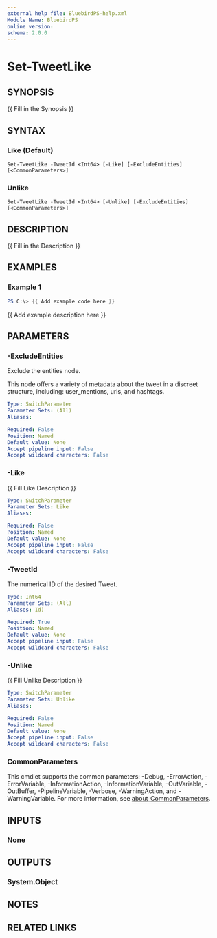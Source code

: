 ```yaml
---
external help file: BluebirdPS-help.xml
Module Name: BluebirdPS
online version:
schema: 2.0.0
---
```


# Set-TweetLike

## SYNOPSIS
{{ Fill in the Synopsis }}

## SYNTAX

### Like (Default)
```
Set-TweetLike -TweetId <Int64> [-Like] [-ExcludeEntities] [<CommonParameters>]
```

### Unlike
```
Set-TweetLike -TweetId <Int64> [-Unlike] [-ExcludeEntities] [<CommonParameters>]
```

## DESCRIPTION
{{ Fill in the Description }}

## EXAMPLES

### Example 1
```powershell
PS C:\> {{ Add example code here }}
```

{{ Add example description here }}

## PARAMETERS

### -ExcludeEntities

Exclude the entities node.

This node offers a variety of metadata about the tweet in a discreet structure, including: user_mentions, urls, and hashtags.

```yaml
Type: SwitchParameter
Parameter Sets: (All)
Aliases:

Required: False
Position: Named
Default value: None
Accept pipeline input: False
Accept wildcard characters: False
```

### -Like
{{ Fill Like Description }}

```yaml
Type: SwitchParameter
Parameter Sets: Like
Aliases:

Required: False
Position: Named
Default value: None
Accept pipeline input: False
Accept wildcard characters: False
```

### -TweetId

The numerical ID of the desired Tweet.

```yaml
Type: Int64
Parameter Sets: (All)
Aliases: Id)

Required: True
Position: Named
Default value: None
Accept pipeline input: False
Accept wildcard characters: False
```

### -Unlike
{{ Fill Unlike Description }}

```yaml
Type: SwitchParameter
Parameter Sets: Unlike
Aliases:

Required: False
Position: Named
Default value: None
Accept pipeline input: False
Accept wildcard characters: False
```

### CommonParameters
This cmdlet supports the common parameters: -Debug, -ErrorAction, -ErrorVariable, -InformationAction, -InformationVariable, -OutVariable, -OutBuffer, -PipelineVariable, -Verbose, -WarningAction, and -WarningVariable. For more information, see [about_CommonParameters](http://go.microsoft.com/fwlink/?LinkID=113216).

## INPUTS

### None

## OUTPUTS

### System.Object
## NOTES

## RELATED LINKS
